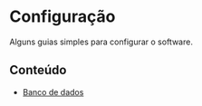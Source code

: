 # Configuração


Alguns guias simples para configurar o software.


## Conteúdo

- [Banco de dados](db.md)